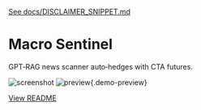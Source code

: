 [See docs/DISCLAIMER_SNIPPET.md](../DISCLAIMER_SNIPPET.md)

# Macro Sentinel

GPT‑RAG news scanner auto‑hedges with CTA futures.

![screenshot](https://colab.research.google.com/assets/colab-badge.svg)
![preview](https://media.giphy.com/media/hvRJCLFzcasrR4ia7z/giphy.gif){.demo-preview}


[View README](../../alpha_factory_v1/demos/macro_sentinel/README.md)
